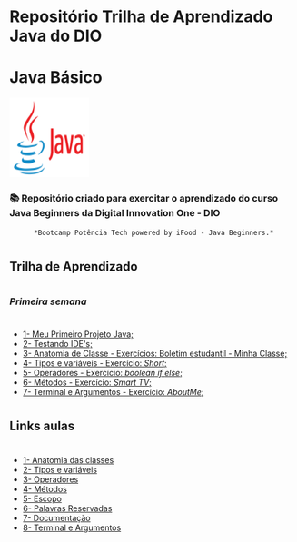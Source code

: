 # Repositório Trilha de Aprendizado Java do DIO
 #

 # Java Básico
[![Imagem logo java](./logo-java-s/logo_java.png)](https://www.java.com/pt-BR)

### 📚 Repositório criado para exercitar o aprendizado do curso Java Beginners da Digital Innovation One - DIO
          *Bootcamp Potência Tech powered by iFood - Java Beginners.*

#
#

## Trilha de Aprendizado
#
#
### *Primeira semana*
#

- [1- Meu Primeiro Projeto Java;](https://github.com/RafaelaDiniz/Java-Basico/tree/main/trilha-aprendizado-java-dio/Aprendizado-primeira-semana-Java/a_meu_primeiro_projeto_java)
- [2- Testando IDE's;](https://github.com/RafaelaDiniz/Java-Basico/tree/main/trilha-aprendizado-java-dio/Aprendizado-primeira-semana-Java/b_Ide-java)
- [3- Anatomia de Classe - Exercícios: Boletim estudantil - Minha Classe;](https://github.com/RafaelaDiniz/Java-Basico/tree/main/trilha-aprendizado-java-dio/Aprendizado-primeira-semana-Java/c_anatomia-de-classe)
- [4- Tipos e variáveis - Exercício: *Short*;](https://github.com/RafaelaDiniz/Java-Basico/tree/main/trilha-aprendizado-java-dio/Aprendizado-primeira-semana-Java/d_tipos-variaveis)
- [5- Operadores - Exercício: *boolean* *if* *else*;](https://github.com/RafaelaDiniz/Java-Basico/tree/main/trilha-aprendizado-java-dio/Aprendizado-primeira-semana-Java/e_operadores)
- [6- Métodos - Exercício: *Smart TV*;](https://github.com/RafaelaDiniz/Java-Basico/tree/main/trilha-aprendizado-java-dio/Aprendizado-primeira-semana-Java/f_Metodos)
- [7- Terminal e Argumentos - Exercício: *AboutMe*;](https://glysns.gitbook.io/java-basico/sintaxe/documentacao)
#
## Links aulas
# 
- [1- Anatomia das classes](https://glysns.gitbook.io/java-basico/sintaxe/anatomia-das-classes)
- [2- Tipos e variáveis](https://glysns.gitbook.io/java-basico/sintaxe/variaveis)
- [3- Operadores](https://glysns.gitbook.io/java-basico/sintaxe/operadores)
- [4- Métodos](https://glysns.gitbook.io/java-basico/sintaxe/metodos)
- [5- Escopo](https://glysns.gitbook.io/java-basico/sintaxe/escopo)
- [6- Palavras Reservadas](https://glysns.gitbook.io/java-basico/sintaxe/palavras-reservadas)
- [7- Documentação](https://glysns.gitbook.io/java-basico/sintaxe/documentacao)
- [8- Terminal e Argumentos](https://glysns.gitbook.io/java-basico/sintaxe/terminal-e-argumentos)





